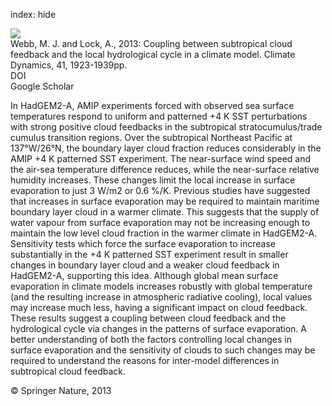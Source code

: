 index: hide

<div class="Citation">
    <div class="Citation-thumb CitationThumb-linked"  data-href="https://doi.org/10.1007/s00382-012-1608-5">
      <img src="https://static.claimspace.cloud/climate-study-static/refs/thumbs/7/Webb_and_Lock_2013-thumb.png" />
    </div>

  <div class="Citation-body">
    <div class="Citation-text">Webb, M. J. and Lock, A., 2013: Coupling between subtropical cloud feedback and the local hydrological cycle in a climate model. <span class="Article-journal">Climate Dynamics, </span><span class="Article-volume">41, </span>1923-1939pp.</div>
    <div class="Citation-links">
      <div class="CitationLink" data-href="https://doi.org/10.1007/s00382-012-1608-5">
        <div class="CitationLink-icon CitationLink-Doi"></div>
        <div class="CitationLink-text">DOI</div>
      </div>
      <div class="CitationLink" data-href="https://scholar.google.com/scholar?q=10.1007/s00382-012-1608-5">
        <div class="CitationLink-icon CitationLink-Scholar"></div>
        <div class="CitationLink-text">Google Scholar</div>
      </div>
    </div>
  </div>
</div>

In HadGEM2-A, AMIP experiments forced with observed sea surface temperatures respond to uniform and patterned +4 K SST perturbations with strong positive cloud feedbacks in the subtropical stratocumulus/trade cumulus transition regions. Over the subtropical Northeast Pacific at 137°W/26°N, the boundary layer cloud fraction reduces considerably in the AMIP +4 K patterned SST experiment. The near-surface wind speed and the air-sea temperature difference reduces, while the near-surface relative humidity increases. These changes limit the local increase in surface evaporation to just 3 W/m2 or 0.6 %/K. Previous studies have suggested that increases in surface evaporation may be required to maintain maritime boundary layer cloud in a warmer climate. This suggests that the supply of water vapour from surface evaporation may not be increasing enough to maintain the low level cloud fraction in the warmer climate in HadGEM2-A. Sensitivity tests which force the surface evaporation to increase substantially in the +4 K patterned SST experiment result in smaller changes in boundary layer cloud and a weaker cloud feedback in HadGEM2-A, supporting this idea. Although global mean surface evaporation in climate models increases robustly with global temperature (and the resulting increase in atmospheric radiative cooling), local values may increase much less, having a significant impact on cloud feedback. These results suggest a coupling between cloud feedback and the hydrological cycle via changes in the patterns of surface evaporation. A better understanding of both the factors controlling local changes in surface evaporation and the sensitivity of clouds to such changes may be required to understand the reasons for inter-model differences in subtropical cloud feedback.

<div class="Citation-copy">
&copy; Springer Nature, 2013
</div>